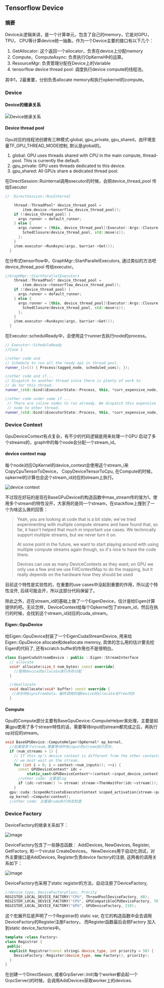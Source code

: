 Tensorflow Device
-----------------

### 摘要

Device从逻辑来讲，是一个计算单元，包含了自己的memory，它是对GPU， TPU， CPU等计算device统一抽象。作为一个Device主要的接口有以下几个：

1. GetAllocator: 这个返回一个allocator，负责在device上分配memory
2. Compute，ComputeAsync: 负责执行OpKernel中的运算。
3. ResourceMgr: 负责管理分配在Device上的Variable
4. tensorflow device thread pool: 调度执行device compute的线程池。

其中1，2最重要，分别负责allocate memory和执行opkernel的compute。


### Device

#### Device的继承关系

![Device继承关系](./images/device_inherit.jpeg)

#### Device thread pool

Gpu对应的线程池创建有三种模式:global, gpu_private, gpu_shared，由环境变量TF_GPU_THREAD_MODE控制, 默认是global的。

1. global: GPU uses threads shared with CPU in the main compute, thread-pool. This is currently the default.
2. gpu_private: GPU uses threads dedicated to this device.
3. gpu_shared: All GPUs share a dedicated thread pool.

在DirectSession::Ruinternal调用executor的时候，会把device_thread_pool 传给Executor

```cpp
//  DirectSession::RunInternal

    thread::ThreadPool* device_thread_pool =
        item.device->tensorflow_device_thread_pool();
    if (!device_thread_pool) {
      args.runner = default_runner;
    } else {
      args.runner = [this, device_thread_pool](Executor::Args::Closure c) {
        SchedClosure(device_thread_pool, std::move(c));
      };
    }
    item.executor->RunAsync(args, barrier->Get());
  }
```

在分布式tensorflow中，GraphMgr::StartParallelExecutors, 通过类似的方法吧device_thread_pool 传给executor。
```cpp
//GraphMgr::StartParallelExecutors
    thread::ThreadPool* device_thread_pool =
        item.device->tensorflow_device_thread_pool();
    if (!device_thread_pool) {
      args.runner = default_runner;
    } else {
      args.runner = [this, device_thread_pool](Executor::Args::Closure c) {
        SchedClosure(device_thread_pool, std::move(c));
      };
    }
    item.executor->RunAsync(args, barrier->Get());
  }
```

在Executor::schedulReady中，会使用这个runner去执行node的process。
```cpp
// Executor::ScheduleReady
//Case 1

//other code and 
// Schedule to run all the ready ops in thread pool.
runner_([=]() { Process(tagged_node, scheduled_usec); });

//other code and if...
// Dispatch to another thread since there is plenty of work to
// do for this thread.
runner_(std::bind(&ExecutorState::Process, this, *curr_expensive_node, scheduled_usec));

//other code under some if ...
 // There are inline nodes to run already. We dispatch this expensive
 // node to other thread.
runner_(std::bind(&ExecutorState::Process, this, *curr_expensive_node, scheduled_usec));
```


### Device Context

GpuDeviceContext有点复杂，有不少的代码逻辑是用来处理一个GPU 启动了多个streams的，graph中的每个node会分配一个stream_id。

#### device context map
每个node对应OpKernel的device_context会使用这个stream_i来CopyCpuTensorToDevice， CopyDeviceTensorToCpu, 在Compute的时候，opkernel的计算也会这个stream_id对应的stream上执行。

![device context](./images/device_context.jpeg)



不过现在好玩的是现在BaseGPuDevice的构造函数中max_stream传的值为1，使用多个stream的特性没开，大家用的是同一个stream，在stackflow上搜到了一个为啥这么做的回答：

> Yeah, you are looking at code that is a bit stale; we've tried experimenting with multiple compute streams and have found that, so far, it hasn't helped that much in important use cases. We technically support multiple streams, but we never turn it on.
> 
> At some point in the future, we want to start playing around with using multiple compute streams again though, so it's nice to have the code there.
> 
> Devices can use as many DeviceContexts as they want; on GPU we only use a few and we use FillContextMap to do the mapping, but it really depends on the hardware how they should be used
> 

目前这个特性是实验性的，在重要的use cases中没起到重要的作用，所以这个特性没开, 后续可能会开，所以这部分代码保留了。

除此之外，还在stream_id的基础上做了一个EigenDevice，估计是给Eigen计算提供的吧。无论怎样，DeviceContext给每个Opkernel包了stream_id，然后在执行的时候，会找到这个stream_id对应的cuda_stream。


#### Eigen::GpuDevice

给Eigen::GpuDevice封装了一个EigenCudaStreamDevice, 用来给Eigen::GpuDevice allocate和deallocate memroy, 具体的怎么用的估计要去挖Eigen的代码了, 还有scratch buffer的作用也不是很明白。

```cpp
class EigenCudaStreamDevice : public ::Eigen::StreamInterface 
  // allocate
  void* allocate(size_t num_bytes) const override{
    //使用device的allocate进行内存分配
  }

  //deallocate
  void deallocate(void* buffer) const override {
   //异步的AsyncFreeData，最终调用的是Device的allocate去free内存
  }
```

#### Compute

Gpu的Compute部分主要有BaseGpuDevice::ComputeHelper来处理，主要是如果gpu使用了多个stream特性的话，需要等待input的stream都完成之后，再执行op对应的stream。

```cpp
void BaseGPUDevice::ComputeHelper(OpKernel* op_kernel,
  //如果是多个stream,需要等待所有input的stream执行完毕。
  if (num_streams > 1) {
    // If this op's device context is different from the other contexts,
    // we must wait on the stream.
    for (int i = 0; i < context->num_inputs(); ++i) {
      const GPUDeviceContext* idc =
          static_cast<GPUDeviceContext*>(context->input_device_context(i));
      //other code: 主要是log
      if (idc->stream() != stream) stream->ThenWaitFor(idc->stream());
    }
  gpu::cuda::ScopedActivateExecutorContext scoped_activation{stream->parent()};
  op_kernel->Compute(context);
  //other code: 主要是cuda执行状态检查
```


### Device Factory

DeviceFactory的继承关系如下：

![image](./images/device_factory.jpeg)

DeviceFactory包含了一些静态函数： AddDevices, NewDevices, Register, GetFactory, 和一个virutal CreateDevices。
NewDevices用于自动化测试，对外主要接口是AddDevices, Register负责device factory的注册, 这两者的调用关系如下：

![image](./images/device_factory_add_devices.jpeg)


DeviceFactory也采用了static registor的方法，自动注册了DeviceFactory,
```cpp
//device_type, DeviceFactoryClass, Prority
REGISTER_LOCAL_DEVICE_FACTORY("CPU", ThreadPoolDeviceFactory, 60);
REGISTER_LOCAL_DEVICE_FACTORY("CPU", GPUCompatibleCPUDeviceFactory, 70);
REGISTER_LOCAL_DEVICE_FACTORY("GPU", GPUDeviceFactory, 210);
```

这个宏展开后是声明了一个Registrar的 static var, 在它的构造函数中会去调用DeviceFactory的Register注册Factory，
而Register函数最后会把Factory 加入到static device_factories中。

```cpp
template <class Factory>
class Registrar {
 public:
  explicit Registrar(const string& device_type, int priority = 50) {
    DeviceFactory::Register(device_type, new Factory(), priority);
  }
}
```

在创建一个DirectSesion, 或者GrpServer::Init(每个worker都会起一个GrpcServer)的时候，会调用AddDevices获取worker上的devices.
